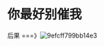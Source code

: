# 你最好别催我

后果 ===》![9efcff799bb14e3](https://user-images.githubusercontent.com/86919167/180611436-fe368c74-3e73-46bf-8a6f-1d1f407c29a0.gif)
